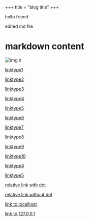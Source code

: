 +++
title = "blog title"
+++

hello friend

edited md file

# markdown content


![img d](d.png)

[linktype1](@./post1)

[linktype2](@./post1/)

[linktype3](@./post1/index.md)

[linktype4](@./post1/index.html)

[linktype5](@/blog/post1)

[linktype6](@/blog/post1/)

[linktype7](@/blog/post1/index.md)


[linktype8](@blog/post1)

[linktype9](@blog/post1/)

[linktype10](@blog/post1/index.md)



[linktype4](/blog/post1/index.md)

[linktype5](post1)

[relative link with dot](./post1/index.md)

[relative link without dot](post1/index.md)

[link to localhost](localhost:8080/)

[link to 127.0.0.1](127.0.0.1:8080/)